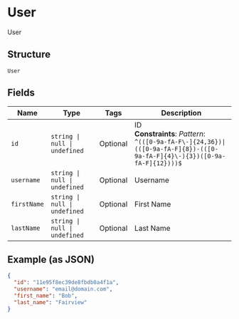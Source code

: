 
# User

User

## Structure

`User`

## Fields

| Name | Type | Tags | Description |
|  --- | --- | --- | --- |
| `id` | `string \| null \| undefined` | Optional | ID<br>**Constraints**: *Pattern*: `^(([0-9a-fA-F\-]{24,36})\|(([0-9a-fA-F]{8})-(([0-9a-fA-F]{4}\-){3})([0-9a-fA-F]{12})))$` |
| `username` | `string \| null \| undefined` | Optional | Username |
| `firstName` | `string \| null \| undefined` | Optional | First Name |
| `lastName` | `string \| null \| undefined` | Optional | Last Name |

## Example (as JSON)

```json
{
  "id": "11e95f8ec39de8fbdb0a4f1a",
  "username": "email@domain.com",
  "first_name": "Bob",
  "last_name": "Fairview"
}
```

